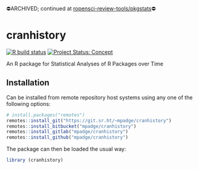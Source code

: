 :no_entry:ARCHIVED; continued at [ropensci-review-tools/pkgstats](https://github.com/ropensci-review-tools/pkgstats):no_entry:
# cranhistory

<!-- badges: start -->

[![R build
status](https://github.com/mpadge/cranhistory/workflows/R-CMD-check/badge.svg)](https://github.com/mpadge/cranhistory/actions)
[![Project Status:
Concept](https://www.repostatus.org/badges/latest/concept.svg)](https://www.repostatus.org/#concept)
<!-- badges: end -->

An R package for Statistical Analyses of R Packages over Time

## Installation

Can be installed from remote repository host systems using any one of
the following options:

``` r
# install.packages("remotes")
remotes::install_git("https://git.sr.ht/~mpadge/cranhistory")
remotes::install_bitbucket("mpadge/cranhistory")
remotes::install_gitlab("mpadge/cranhistory")
remotes::install_github("mpadge/cranhistory")
```

The package can then be loaded the usual way:

``` r
library (cranhistory)
```
